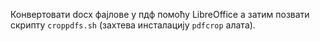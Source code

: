 Конвертовати docx фајлове у пдф помоћу LibreOffice а затим позвати скрипту
`croppdfs.sh` (захтева инсталацију `pdfcrop` алата).
